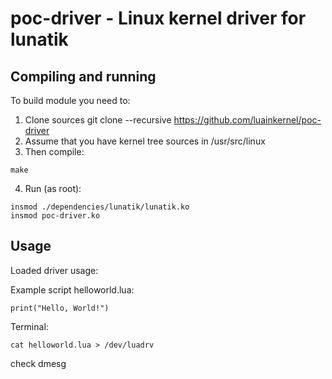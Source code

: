 # poc-driver - Linux kernel driver for lunatik

## Compiling and running
To build module you need to:
1. Clone sources
git clone --recursive https://github.com/luainkernel/poc-driver
2. Assume that you have kernel tree sources in /usr/src/linux
3. Then compile:
```
make
```
4. Run (as root):
```
insmod ./dependencies/lunatik/lunatik.ko
insmod poc-driver.ko
```

## Usage

Loaded driver usage:

Example script helloworld.lua:
```
print("Hello, World!")
```

Terminal:
```
cat helloworld.lua > /dev/luadrv
```
check dmesg
